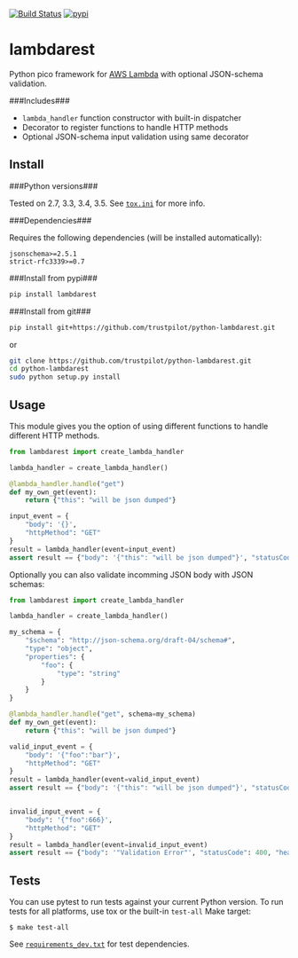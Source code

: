 [![Build Status](http://travis-ci.org/trustpilot/python-lambdarest.svg?branch=master)](https://travis-ci.org/trustpilot/python-lambdarest)  [![pypi](https://badge.fury.io/py/lambdarest.svg)](https://pypi.python.org/pypi/lambdarest)

# lambdarest

Python pico framework for [AWS Lambda](https://aws.amazon.com/lambda/) with optional JSON-schema validation.

###Includes###

* `lambda_handler` function constructor with built-in dispatcher
* Decorator to register functions to handle HTTP methods
* Optional JSON-schema input validation using same decorator

## Install

###Python versions###

Tested on 2.7, 3.3, 3.4, 3.5. See [`tox.ini`](tox.ini) for more info.

###Dependencies###

Requires the following dependencies (will be installed automatically):

```
jsonschema>=2.5.1
strict-rfc3339>=0.7
```

###Install from pypi###

```bash
pip install lambdarest
```

###Install from git###

```bash
pip install git+https://github.com/trustpilot/python-lambdarest.git
```

or

```bash
git clone https://github.com/trustpilot/python-lambdarest.git
cd python-lambdarest
sudo python setup.py install
```

## Usage

This module gives you the option of using different functions to handle different HTTP methods.

```python
from lambdarest import create_lambda_handler

lambda_handler = create_lambda_handler()

@lambda_handler.handle("get")
def my_own_get(event):
    return {"this": "will be json dumped"}

input_event = {
    "body": '{}',
    "httpMethod": "GET"
}
result = lambda_handler(event=input_event)
assert result == {"body": '{"this": "will be json dumped"}', "statusCode": 200, "headers":{}}
```

Optionally you can also validate incomming JSON body with JSON schemas:

```python
from lambdarest import create_lambda_handler

lambda_handler = create_lambda_handler()

my_schema = {
    "$schema": "http://json-schema.org/draft-04/schema#",
    "type": "object",
    "properties": {
        "foo": {
            "type": "string"
        }
    }
}

@lambda_handler.handle("get", schema=my_schema)
def my_own_get(event):
    return {"this": "will be json dumped"}

valid_input_event = {
    "body": '{"foo":"bar"}',
    "httpMethod": "GET"
}
result = lambda_handler(event=valid_input_event)
assert result == {"body": '{"this": "will be json dumped"}', "statusCode": 200, "headers":{}}


invalid_input_event = {
    "body": '{"foo":666}',
    "httpMethod": "GET"
}
result = lambda_handler(event=invalid_input_event)
assert result == {"body": '"Validation Error"', "statusCode": 400, "headers":{}}
```

## Tests

You can use pytest to run tests against your current Python version. To run tests for all platforms, use tox or the built-in `test-all` Make target:

```
$ make test-all
```

See [`requirements_dev.txt`](requirements_dev.txt) for test dependencies.
